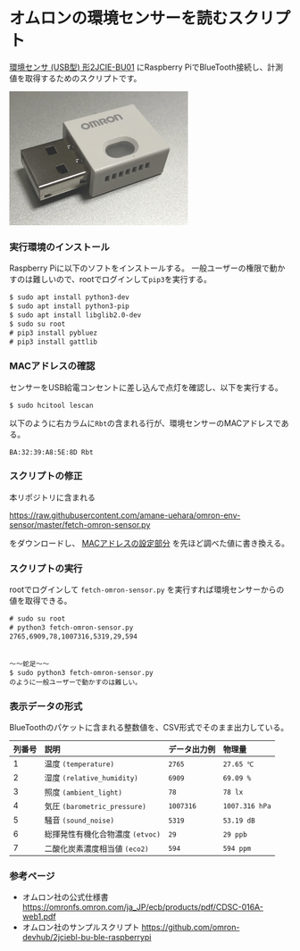 # オムロンの環境センサーを読むスクリプト

[環境センサ (USB型) 形2JCIE-BU01](https://www.omron.co.jp/ecb/product-detail?partNumber=2JCIE-BU)
にRaspberry PiでBlueTooth接続し、計測値を取得するためのスクリプトです。

![Omron sensor](https://github.com/amane-uehara/resource/blob/master/omron-env-sensor/omron.png)

### 実行環境のインストール

Raspberry Piに以下のソフトをインストールする。
一般ユーザーの権限で動かすのは難しいので、rootでログインして`pip3`を実行する。

```
$ sudo apt install python3-dev
$ sudo apt install python3-pip
$ sudo apt install libglib2.0-dev
$ sudo su root
# pip3 install pybluez
# pip3 install gattlib
```

### MACアドレスの確認

センサーをUSB給電コンセントに差し込んで点灯を確認し、以下を実行する。

```
$ sudo hcitool lescan
```

以下のように右カラムに`Rbt`の含まれる行が、環境センサーのMACアドレスである。

```
BA:32:39:A8:5E:8D Rbt
```

### スクリプトの修正

本リポジトリに含まれる

<https://raw.githubusercontent.com/amane-uehara/omron-env-sensor/master/fetch-omron-sensor.py>

をダウンロードし、
[MACアドレスの設定部分](https://github.com/amane-uehara/omron-env-sensor/blob/master/fetch-omron-sensor.py#L5)
を先ほど調べた値に書き換える。

### スクリプトの実行

rootでログインして `fetch-omron-sensor.py` を実行すれば環境センサーからの値を取得できる。

```
# sudo su root
# python3 fetch-omron-sensor.py
2765,6909,78,1007316,5319,29,594


～～蛇足～～
$ sudo python3 fetch-omron-sensor.py
のように一般ユーザーで動かすのは難しい。
```

### 表示データの形式

BlueToothのパケットに含まれる整数値を、CSV形式でそのまま出力している。

|列番号|説明                            |データ出力例    |物理量        |
|:-----|:-------------------------------|:---------------|:-------------|
|1     |温度 `(temperature)`            |`2765`          |`27.65 ℃`    |
|2     |湿度 `(relative_humidity)`      |`6909`          |`69.09 %`     |
|3     |照度 `(ambient_light)`          |`78`            |`78 lx`       |
|4     |気圧 `(barometric_pressure)`    |`1007316`       |`1007.316 hPa`|
|5     |騒音 `(sound_noise)`            |`5319`          |`53.19 dB`    |
|6     |総揮発性有機化合物濃度 `(etvoc)`|`29`            |`29 ppb`      |
|7     |二酸化炭素濃度相当値 `(eco2)`   |`594`           |`594 ppm`     |

### 参考ページ

* オムロン社の公式仕様書 <https://omronfs.omron.com/ja_JP/ecb/products/pdf/CDSC-016A-web1.pdf>
* オムロン社のサンプルスクリプト <https://github.com/omron-devhub/2jciebl-bu-ble-raspberrypi>
